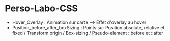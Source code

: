 # Perso-Labo-CSS  

- Hover_Overlay : Animation sur carte --> Effet d'overlay au hover  
- Position_before_after_boxSizing : Points sur Position absolute, relative et fixed / Transform origin / Box-sizing / Pseudo-element ::before et ::after

